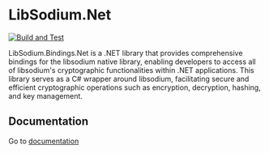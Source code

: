 # LibSodium.Net


[![Build and Test](https://github.com/LibSodium-Net/LibSodium.Net/actions/workflows/build-and-test.yml/badge.svg)](https://github.com/jesuslpm/Na.Core/actions/workflows/build-and-test.yml)


LibSodium.Bindings.Net is a .NET library that provides comprehensive bindings for the libsodium native library, 
enabling developers to access all of libsodium's cryptographic functionalities within .NET applications. 
This library serves as a C# wrapper around libsodium, facilitating secure and efficient cryptographic operations 
such as encryption, decryption, hashing, and key management.

## Documentation

Go to [documentation](https://libsodium-net.github.io/)



